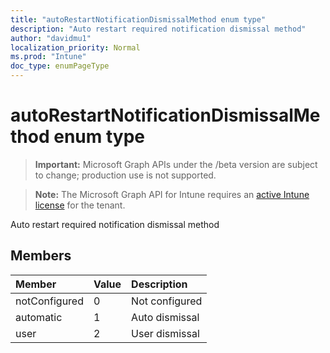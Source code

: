 ```yaml
---
title: "autoRestartNotificationDismissalMethod enum type"
description: "Auto restart required notification dismissal method"
author: "davidmu1"
localization_priority: Normal
ms.prod: "Intune"
doc_type: enumPageType
---
```


# autoRestartNotificationDismissalMethod enum type

> **Important:** Microsoft Graph APIs under the /beta version are subject to change; production use is not supported.

> **Note:** The Microsoft Graph API for Intune requires an [active Intune license](https://go.microsoft.com/fwlink/?linkid=839381) for the tenant.

Auto restart required notification dismissal method

## Members
|Member|Value|Description|
|:---|:---|:---|
|notConfigured|0|Not configured|
|automatic|1|Auto dismissal|
|user|2|User dismissal|



